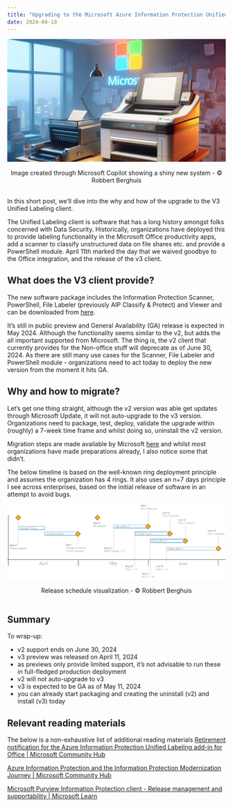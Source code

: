```yaml
---
title: "Upgrading to the Microsoft Azure Information Protection Unified Labeling v3 client"
date: 2024-04-19
---
```


![Image created through Microsoft Copilot showing a shiny new system - © Robbert Berghuis](/assets/images/20240419-shinynewsystem.png)
<center><figcaption>Image created through Microsoft Copilot showing a shiny new system - © Robbert Berghuis</figcaption></center><br />


In this short post, we’ll dive into the why and how of the upgrade to the V3 Unified Labeling client.

The Unified Labeling client is software that has a long history amongst folks concerned with Data Security. Historically, organizations have deployed this to provide labeling functionality in the Microsoft Office productivity apps, add a scanner to classify unstructured data on file shares etc. and provide a PowerShell module. April 11th marked the day that we waived goodbye to the Office integration, and the release of the v3 client. 

## What does the V3 client provide?
The new software package includes the Information Protection Scanner, PowerShell, File Labeler (previously AIP Classify & Protect) and Viewer and can be downloaded from [here](https://www.microsoft.com/download/details.aspx?id=53018).

It’s still in public preview and General Availability (GA) release is expected in May 2024. Although the functionality seems similar to the v2, but adds the all important supported from Microsoft. The thing is, the v2 client that currently provides for the Non-office stuff will deprecate as of June 30, 2024. As there are still many use cases for the Scanner, File Labeler and PowerShell module - organizations need to act today to deploy the new version from the moment it hits GA.

## Why and how to migrate?
Let’s get one thing straight, although the v2 version was able get updates through Microsoft Update, it will not auto-upgrade to the v3 version. Organizations need to package, test, deploy, validate the upgrade within (roughly) a 7-week time frame and whilst doing so, uninstall the v2 version.

Migration steps are made available by Microsoft [here](https://learn.microsoft.com/en-us/purview/upgrade-scanner-migrate) and whilst most organizations have made preparations already, I also notice some that didn’t.

The below timeline is based on the well-known ring deployment principle and assumes the organization has 4 rings. It also uses an n+7 days principle I see across enterprises, based on the initial release of software in an attempt to avoid bugs.

![Release schedule visualization - © Robbert Berghuis](/assets/images/20240419-releaseschedule.png)
<center><figcaption>Release schedule visualization - © Robbert Berghuis</figcaption></center><br />


## Summary
To wrap-up:
- v2 support ends on June 30, 2024
- v3 preview was released on April 11, 2024
- as previews only provide limited support, it’s not advisable to run these in full-fledged production deployment
- v2 will not auto-upgrade to v3
- v3 is expected to be GA as of May 11, 2024
- you can already start packaging and creating the uninstall (v2) and install (v3) today

## Relevant reading materials
The below is a non-exhaustive list of additional reading materials
[Retirement notification for the Azure Information Protection Unified Labeling add-in for Office | Microsoft Community Hub](https://techcommunity.microsoft.com/t5/security-compliance-and-identity/retirement-notification-for-the-azure-information-protection/ba-p/3791908)

[Azure Information Protection and the Information Protection Modernization Journey | Microsoft Community Hub](https://techcommunity.microsoft.com/t5/security-compliance-and-identity/azure-information-protection-and-the-information-protection/ba-p/3671070)

[Microsoft Purview Information Protection client - Release management and supportability | Microsoft Learn](https://learn.microsoft.com/en-us/purview/information-protection-client-relnotes)
